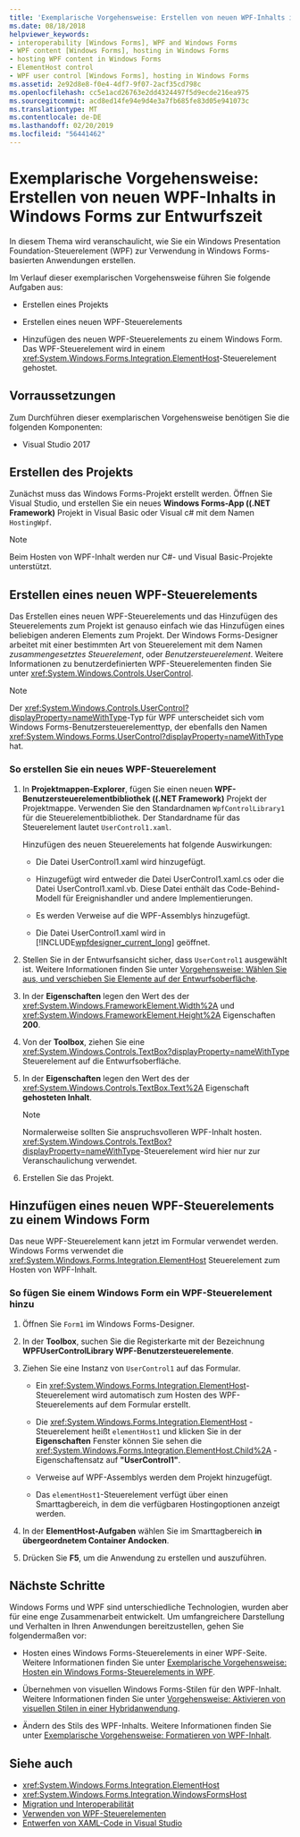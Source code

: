 ```yaml
---
title: 'Exemplarische Vorgehensweise: Erstellen von neuen WPF-Inhalts in Windows Forms zur Entwurfszeit'
ms.date: 08/18/2018
helpviewer_keywords:
- interoperability [Windows Forms], WPF and Windows Forms
- WPF content [Windows Forms], hosting in Windows Forms
- hosting WPF content in Windows Forms
- ElementHost control
- WPF user control [Windows Forms], hosting in Windows Forms
ms.assetid: 2e92d8e8-f0e4-4df7-9f07-2acf35cd798c
ms.openlocfilehash: cc5e1acd26763e2dd4324497f5d9ecde216ea975
ms.sourcegitcommit: acd8ed14fe94e9d4e3a7fb685fe83d05e941073c
ms.translationtype: MT
ms.contentlocale: de-DE
ms.lasthandoff: 02/20/2019
ms.locfileid: "56441462"
---
```

# <a name="walkthrough-creating-new-wpf-content-on-windows-forms-at-design-time"></a>Exemplarische Vorgehensweise: Erstellen von neuen WPF-Inhalts in Windows Forms zur Entwurfszeit

In diesem Thema wird veranschaulicht, wie Sie ein Windows Presentation Foundation-Steuerelement (WPF) zur Verwendung in Windows Forms-basierten Anwendungen erstellen.

Im Verlauf dieser exemplarischen Vorgehensweise führen Sie folgende Aufgaben aus:

- Erstellen eines Projekts

- Erstellen eines neuen WPF-Steuerelements

- Hinzufügen des neuen WPF-Steuerelements zu einem Windows Form. Das WPF-Steuerelement wird in einem <xref:System.Windows.Forms.Integration.ElementHost>-Steuerelement gehostet.

## <a name="prerequisites"></a>Vorraussetzungen

Zum Durchführen dieser exemplarischen Vorgehensweise benötigen Sie die folgenden Komponenten:

- Visual Studio 2017

## <a name="creating-the-project"></a>Erstellen des Projekts

Zunächst muss das Windows Forms-Projekt erstellt werden. Öffnen Sie Visual Studio, und erstellen Sie ein neues **Windows Forms-App ((.NET Framework)** Projekt in Visual Basic oder Visual c# mit dem Namen `HostingWpf`.

> [!NOTE]
> Beim Hosten von WPF-Inhalt werden nur C#- und Visual Basic-Projekte unterstützt.

## <a name="creating-a-new-wpf-control"></a>Erstellen eines neuen WPF-Steuerelements 

Das Erstellen eines neuen WPF-Steuerelements und das Hinzufügen des Steuerelements zum Projekt ist genauso einfach wie das Hinzufügen eines beliebigen anderen Elements zum Projekt. Der Windows Forms-Designer arbeitet mit einer bestimmten Art von Steuerelement mit dem Namen *zusammengesetztes Steuerelement*, oder *Benutzersteuerelement*. Weitere Informationen zu benutzerdefinierten WPF-Steuerelementen finden Sie unter <xref:System.Windows.Controls.UserControl>.

> [!NOTE]
> Der <xref:System.Windows.Controls.UserControl?displayProperty=nameWithType>-Typ für WPF unterscheidet sich vom Windows Forms-Benutzersteuerelementtyp, der ebenfalls den Namen <xref:System.Windows.Forms.UserControl?displayProperty=nameWithType> hat.


### <a name="to-create-a-new-wpf-control"></a>So erstellen Sie ein neues WPF-Steuerelement

1. In **Projektmappen-Explorer**, fügen Sie einen neuen **WPF-Benutzersteuerelementbibliothek ((.NET Framework)** Projekt der Projektmappe. Verwenden Sie den Standardnamen `WpfControlLibrary1` für die Steuerelementbibliothek. Der Standardname für das Steuerelement lautet `UserControl1.xaml`.

     Hinzufügen des neuen Steuerelements hat folgende Auswirkungen:

    - Die Datei UserControl1.xaml wird hinzugefügt.

    - Hinzugefügt wird entweder die Datei UserControl1.xaml.cs oder die Datei UserControl1.xaml.vb. Diese Datei enthält das Code-Behind-Modell für Ereignishandler und andere Implementierungen.

    - Es werden Verweise auf die WPF-Assemblys hinzugefügt.

    - Die Datei UserControl1.xaml wird in [!INCLUDE[wpfdesigner_current_long](../../../../includes/wpfdesigner-current-long-md.md)] geöffnet.

2. Stellen Sie in der Entwurfsansicht sicher, dass `UserControl1` ausgewählt ist. Weitere Informationen finden Sie unter [Vorgehensweise: Wählen Sie aus, und verschieben Sie Elemente auf der Entwurfsoberfläche](https://docs.microsoft.com/previous-versions/visualstudio/visual-studio-2010/bb514527(v=vs.100)).

3. In der **Eigenschaften** legen den Wert des der <xref:System.Windows.FrameworkElement.Width%2A> und <xref:System.Windows.FrameworkElement.Height%2A> Eigenschaften **200**.

4. Von der **Toolbox**, ziehen Sie eine <xref:System.Windows.Controls.TextBox?displayProperty=nameWithType> Steuerelement auf die Entwurfsoberfläche.

5. In der **Eigenschaften** legen den Wert des der <xref:System.Windows.Controls.TextBox.Text%2A> Eigenschaft **gehosteten Inhalt**.

    > [!NOTE]
    > Normalerweise sollten Sie anspruchsvolleren WPF-Inhalt hosten. <xref:System.Windows.Controls.TextBox?displayProperty=nameWithType>-Steuerelement wird hier nur zur Veranschaulichung verwendet. 

6. Erstellen Sie das Projekt.

## <a name="adding-a-wpf-control-to-a-windows-form"></a>Hinzufügen eines neuen WPF-Steuerelements zu einem Windows Form

Das neue WPF-Steuerelement kann jetzt im Formular verwendet werden. Windows Forms verwendet die <xref:System.Windows.Forms.Integration.ElementHost> Steuerelement zum Hosten von WPF-Inhalt.

### <a name="to-add-a-wpf-control-to-a-windows-form"></a>So fügen Sie einem Windows Form ein WPF-Steuerelement hinzu

1. Öffnen Sie `Form1` im Windows Forms-Designer.

2. In der **Toolbox**, suchen Sie die Registerkarte mit der Bezeichnung **WPFUserControlLibrary WPF-Benutzersteuerelemente**.

3. Ziehen Sie eine Instanz von `UserControl1` auf das Formular.

    - Ein <xref:System.Windows.Forms.Integration.ElementHost>-Steuerelement wird automatisch zum Hosten des WPF-Steuerelements auf dem Formular erstellt.

    - Die <xref:System.Windows.Forms.Integration.ElementHost> -Steuerelement heißt `elementHost1` und klicken Sie in der **Eigenschaften** Fenster können Sie sehen die <xref:System.Windows.Forms.Integration.ElementHost.Child%2A> -Eigenschaftensatz auf **"UserControl1"**.

    - Verweise auf WPF-Assemblys werden dem Projekt hinzugefügt.

    - Das `elementHost1`-Steuerelement verfügt über einen Smarttagbereich, in dem die verfügbaren Hostingoptionen anzeigt werden.

4. In der **ElementHost-Aufgaben** wählen Sie im Smarttagbereich **in übergeordnetem Container Andocken**.

5. Drücken Sie **F5**, um die Anwendung zu erstellen und auszuführen.

## <a name="next-steps"></a>Nächste Schritte

Windows Forms und WPF sind unterschiedliche Technologien, wurden aber für eine enge Zusammenarbeit entwickelt. Um umfangreichere Darstellung und Verhalten in Ihren Anwendungen bereitzustellen, gehen Sie folgendermaßen vor:

- Hosten eines Windows Forms-Steuerelements in einer WPF-Seite. Weitere Informationen finden Sie unter [Exemplarische Vorgehensweise: Hosten ein Windows Forms-Steuerelements in WPF](../../../../docs/framework/wpf/advanced/walkthrough-hosting-a-windows-forms-control-in-wpf.md).

- Übernehmen von visuellen Windows Forms-Stilen für den WPF-Inhalt. Weitere Informationen finden Sie unter [Vorgehensweise: Aktivieren von visuellen Stilen in einer Hybridanwendung](../../../../docs/framework/wpf/advanced/how-to-enable-visual-styles-in-a-hybrid-application.md).

- Ändern des Stils des WPF-Inhalts. Weitere Informationen finden Sie unter [Exemplarische Vorgehensweise: Formatieren von WPF-Inhalt](../../../../docs/framework/winforms/advanced/walkthrough-styling-wpf-content.md).

## <a name="see-also"></a>Siehe auch

- <xref:System.Windows.Forms.Integration.ElementHost>
- <xref:System.Windows.Forms.Integration.WindowsFormsHost>
- [Migration und Interoperabilität](../../../../docs/framework/wpf/advanced/migration-and-interoperability.md)
- [Verwenden von WPF-Steuerelementen](../../../../docs/framework/winforms/advanced/using-wpf-controls.md)
- [Entwerfen von XAML-Code in Visual Studio](/visualstudio/designers/designing-xaml-in-visual-studio)
